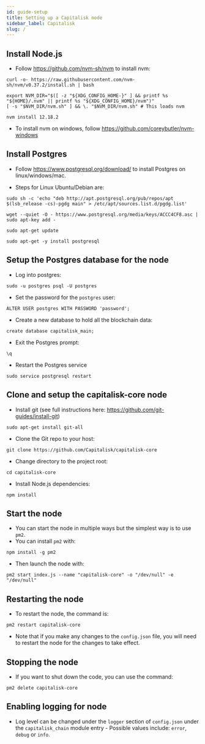 ```yaml
---
id: guide-setup
title: Setting up a Capitalisk node
sidebar_label: Capitalisk
slug: /
---
```


## Install Node.js

- Follow https://github.com/nvm-sh/nvm to install nvm:
```shell script
curl -o- https://raw.githubusercontent.com/nvm-sh/nvm/v0.37.2/install.sh | bash
```
```shell script
export NVM_DIR="$([ -z "${XDG_CONFIG_HOME-}" ] && printf %s "${HOME}/.nvm" || printf %s "${XDG_CONFIG_HOME}/nvm")"
[ -s "$NVM_DIR/nvm.sh" ] && \. "$NVM_DIR/nvm.sh" # This loads nvm
```
```shell script
nvm install 12.18.2
```
- To install nvm on windows, follow https://github.com/coreybutler/nvm-windows

## Install Postgres

- Follow https://www.postgresql.org/download/ to install Postgres on linux/windows/mac.

- Steps for Linux Ubuntu/Debian are:

```shell script
sudo sh -c 'echo "deb http://apt.postgresql.org/pub/repos/apt $(lsb_release -cs)-pgdg main" > /etc/apt/sources.list.d/pgdg.list'
```
```shell script
wget --quiet -O - https://www.postgresql.org/media/keys/ACCC4CF8.asc | sudo apt-key add -
```
```shell script
sudo apt-get update
```
```shell script
sudo apt-get -y install postgresql
```

## Setup the Postgres database for the node

- Log into postgres:
```shell script
sudo -u postgres psql -U postgres
```
- Set the password for the `postgres` user:
```
ALTER USER postgres WITH PASSWORD 'password';
```
- Create a new database to hold all the blockchain data:
```
create database capitalisk_main;
```
- Exit the Postgres prompt:
```
\q
```
- Restart the Postgres service
```
sudo service postgresql restart
```

## Clone and setup the capitalisk-core node

- Install git (see full instructions here: https://github.com/git-guides/install-git)
```shell script
sudo apt-get install git-all
```
- Clone the Git repo to your host:
```shell script
git clone https://github.com/Capitalisk/capitalisk-core
```
- Change directory to the project root:
```shell script
cd capitalisk-core
```
- Install Node.js dependencies:
```shell script
npm install
```

## Start the node

- You can start the node in multiple ways but the simplest way is to use `pm2`.
- You can install `pm2` with:
```shell script
npm install -g pm2
```
- Then launch the node with:
```
pm2 start index.js --name "capitalisk-core" -o "/dev/null" -e "/dev/null"
```

## Restarting the node

- To restart the node, the command is:
```
pm2 restart capitalisk-core
```
- Note that if you make any changes to the `config.json` file, you will need to restart the node for the changes to take effect.

## Stopping the node

- If you want to shut down the code, you can use the command:
```
pm2 delete capitalisk-core
```

## Enabling logging for node

- Log level can be changed under the `logger` section of `config.json` under the `capitalisk_chain` module entry - Possible values include: `error`, `debug` or `info`.
